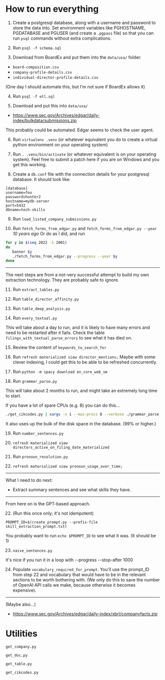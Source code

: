 How to run everything
=====================

1. Create a postgresql database, along with a username and password to
store the data into. Set environment variables like PGHOSTNAME,
PGDATABASE and PGUSER (and create a `.pgpass` file) so that you can
run `psql` commands without extra complications.

2. Run `psql -f schema.sql`

3. Download from BoardEx and put them into the `data/usa/` folder:

- `board-composition.csv`
- `company-profile-details.csv`
- `individual-director-profile-details.csv`

(One day I should automate this, but I'm not sure if BoardEx allows it)

4. Run `psql -f etl.sql`

5. Download and put this into `data/usa/`

- https://www.sec.gov/Archives/edgar/daily-index/bulkdata/submissions.zip

This probably could be automated. Edgar seems to check the user agent.


6. Run `virtualenv .venv` (or whatever equivalent you do to create a virtual python
environment on your operating system)

7. Run `. .venv/bin/activate` (or whatever equivalent is on your operating system).
Feel free to submit a patch here if you are on Windows and you get this working.

8. Create a `db.conf` file with the connection details for your postgresql database.
It should look like:

```
[database]
username=foo
password=hunter2
hostname=mydb-server
port=5432
dbname=tech-skills
```

9. Run `load_listed_company_submissions.py`


10. Run `fetch_forms_from_edgar.py` and `fetch_forms_from_edgar.py --year` _10 years ago_
Or do as I did, and run
```sh
for y in $(seq 2022 -1 2001)
do
   banner $y
   ./fetch_forms_from_edgar.py --progress --year $y
done
```


----------------------------------------------------------------------

The next steps are from a not-very successful attempt to build my own
extraction technology. They are probably safe to ignore.


11. Run `extract_tables.py`

12. Run `table_director_affinity.py`

13. Run `table_deep_analysis.py`

14. Run `every_textual.py`

This will take about a day to run, and it is likely to have many errors and
need to be restarted after it fails. Check the table `filings_with_textual_parse_errors`
to see what it has died on.

15. Review the content of `keywords_to_search_for`

16. Run `refresh materialized view director_mentions;`
Maybe with some clever indexing, I could get this to be able to be refreshed concurrently.

17. Run `python -m spacy download en_core_web_sm`

18. Run `grammar_parse.py`

This will take about 2 months to run, and might take an extremely long time to start.

If you have a lot of spare CPUs (e.g. 8) you can do this...

```sh
./get_cikcodes.py | xargs -n 1 --max-procs 8 --verbose ./grammar_parse.py --random-order --cikcode
```

It also uses up the bulk of the disk space in the database. (99% or higher.)

19. Run `number_sentences.py`

20. `refresh materialized view directors_active_on_filing_date_materialized`

21. Run `pronoun_resolution.py`

21. `refresh materialized view pronoun_usage_over_time;`

----

What I need to do next:

- Extract summary sentences and see what skills they have.

----------------------------------------------------------------------

From here on is the GPT-based approach.

22. (Run this once only; it's not idempotent)

  `PROMPT_ID=$(create_prompt.py --prefix-file skill_extraction_prompt.txt)`

You probably want to run `echo $PROMPT_ID` to see what it was. (It should be 1)


23. `naive_sentences.py`

It's nice if you run it in a loop with --progress --stop-after 1000


24. Populate `vocabulary_required_for_prompt`. You'll use the prompt_ID from
step 22 and vocabulary that would have to be in the relevant sections to be
worth bothering with. (We only do this to save the number of OpenAI API calls
we make, because otherwise it becomes expensive).

----------------------------------------------------------------------


(Maybe also...)
- https://www.sec.gov/Archives/edgar/daily-index/xbrl/companyfacts.zip



# Utilities

`get_company.py`

`get_doc.py`

`get_table.py`

`get_cikcodes.py`

